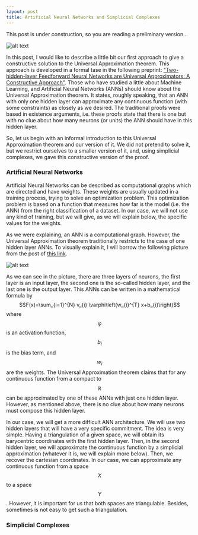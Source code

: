 ```yaml
---
layout: post
title: Artificial Neural Networks and Simplicial Complexes
---
```


This post is under construction, so you are reading a preliminary
version...

![alt
text](https://github.com/EduPH/eduph.github.io/blob/master/images/404.jpg?raw=true)



In this post, I would like to describe a little bit our first approach
to give a constructive solution to the Universal Approximation
theorem. This approach is developed in a formal tase in the following
preprint: ["Two-hidden-layer Feedforward Neural Networks are Universal Approximators: A Constructive Approach"](https://arxiv.org/pdf/1907.11457.pdf). Those who have studied a little about Machine Learning, and
Artificial Neural Networks (ANNs)  should know about the Universal Approximation
theorem. It states, roughly speaking, that an ANN with only one hidden
layer can approximate any continuous function (with some
constraints) as closely as we desired. The traditional proofs were
based in existence arguments, i.e. these proofs state that there is
one but with no clue about how many neurons (or units) the ANN should
have in this hidden layer. 

So, let us begin with an informal introduction to this Universal
Approximation theorem and our version of it. We did not pretend to
solve it, but we restrict ourselves to a smaller version of it, and,
using simplicial complexes, we gave this constructive version of the
proof.

### Artificial Neural Networks

Artificial Neural Networks can be described as computational graphs
which are directed and have weights. These weights are usually
updated in a training process, trying to solve an optimization
problem. This optimization problem is based on a function that
measures how far is the model (i.e. the ANN) from the right
classification of a dataset. In our case, we will not use any kind of
training, but we will give, as we will explain below, the specific
values for the weights. 

As we were explaining, an ANN is a computational graph. However, the
Universal Approximation theorem traditionally restricts to the case of
one hidden layer ANNs. To visually explain it, I will borrow the
following picture from the post of [this link](https://blog.goodaudience.com/artificial-neural-networks-explained-436fcf36e75).

![alt
text](https://miro.medium.com/proxy/1*-a-flCLHLCGM0-7TOcNJnQ.png)

As we can see in the picture, there are three layers of neurons, the
first layer is an input layer, the second one is the so-called hidden
layer, and the last one is the output layer. This ANNs can be written
in a mathematical formula by $$F(x)=\sum_{i=1}^{N} v_{i}
\varphi\left(w_{i}^{T} x+b_{i}\right)$$ where $$\varphi$$ is an
activation function, $$b_i$$ is the bias term, and $$w_i$$ are the
weights. The Universal Approximation theorem claims that for any
continuous function from a compact to $$\mathbb{R}$$ can be
approximated by one of these ANNs with just one hidden layer. However,
as mentioned above, there is no clue about how many neurons must
compose this hidden layer. 

In our case, we will get a more difficult ANN architecture. We will
use two hidden layers that will have a very specific commitment. The
idea is very simple. Having a triangulation of a given space, we will
obtain its barycentric coordinates with the first hidden layer. Then,
in the second hidden layer, we will approximate the continuous
function by a simplicial approximation (whatever it is, we will
explain more below). Then, we recover the cartesian coordinates. In
our case, we can approximate any continuous function from a space
$$X$$ to a space $$Y$$. However, it is important for us that both
spaces are triangulable. Besides, sometimes is not easy to get such a
triangulation.

### Simplicial Complexes








